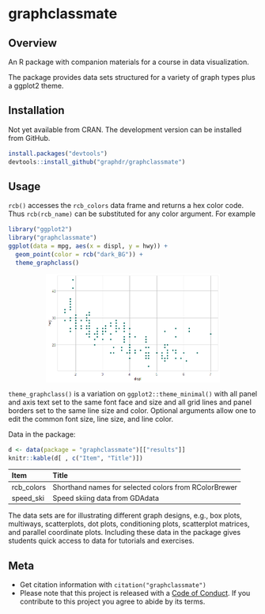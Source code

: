 
<!-- README.md is generated from README.Rmd. Please edit that file -->

# graphclassmate

## Overview

An R package with companion materials for a course in data
visualization.

The package provides data sets structured for a variety of graph types
plus a ggplot2 theme.

## Installation

Not yet available from CRAN. The development version can be installed
from GitHub.

``` r
install.packages("devtools")
devtools::install_github("graphdr/graphclassmate")
```

## Usage

`rcb()` accesses the `rcb_colors` data frame and returns a hex color
code. Thus `rcb(rcb_name)` can be substituted for any color argument.
For example

``` r
library("ggplot2")
library("graphclassmate")
ggplot(data = mpg, aes(x = displ, y = hwy)) +
  geom_point(color = rcb("dark_BG")) +
  theme_graphclass()
```

<img src="man/figures/README-darkBG-1.png" width="70%" style="display: block; margin: auto;" />

`theme_graphclass()` is a variation on `ggplot2::theme_minimal()` with
all panel and axis text set to the same font face and size and all grid
lines and panel borders set to the same line size and color. Optional
arguments allow one to edit the common font size, line size, and line
color.

Data in the package:

``` r
d <- data(package = "graphclassmate")[["results"]]
knitr::kable(d[ , c("Item", "Title")])
```

| Item        | Title                                                 |
| :---------- | :---------------------------------------------------- |
| rcb\_colors | Shorthand names for selected colors from RColorBrewer |
| speed\_ski  | Speed skiing data from GDAdata                        |

The data sets are for illustrating different graph designs, e.g., box
plots, multiways, scatterplots, dot plots, conditioning plots,
scatterplot matrices, and parallel coordinate plots. Including these
data in the package gives students quick access to data for tutorials
and exercises.

## Meta

  - Get citation information with `citation("graphclassmate")`
  - Please note that this project is released with a [Code of
    Conduct](https://github.com/graphdr/graphclassmate/blob/master/CONDUCT.md).
    If you contribute to this project you agree to abide by its terms.
